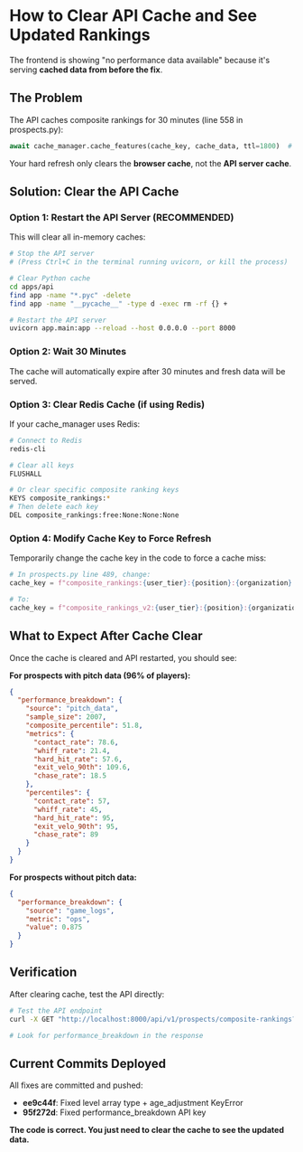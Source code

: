 # How to Clear API Cache and See Updated Rankings

The frontend is showing "no performance data available" because it's serving **cached data from before the fix**.

## The Problem

The API caches composite rankings for 30 minutes (line 558 in prospects.py):
```python
await cache_manager.cache_features(cache_key, cache_data, ttl=1800)  # 30 minutes
```

Your hard refresh only clears the **browser cache**, not the **API server cache**.

## Solution: Clear the API Cache

### Option 1: Restart the API Server (RECOMMENDED)

This will clear all in-memory caches:

```bash
# Stop the API server
# (Press Ctrl+C in the terminal running uvicorn, or kill the process)

# Clear Python cache
cd apps/api
find app -name "*.pyc" -delete
find app -name "__pycache__" -type d -exec rm -rf {} +

# Restart the API server
uvicorn app.main:app --reload --host 0.0.0.0 --port 8000
```

### Option 2: Wait 30 Minutes

The cache will automatically expire after 30 minutes and fresh data will be served.

### Option 3: Clear Redis Cache (if using Redis)

If your cache_manager uses Redis:

```bash
# Connect to Redis
redis-cli

# Clear all keys
FLUSHALL

# Or clear specific composite ranking keys
KEYS composite_rankings:*
# Then delete each key
DEL composite_rankings:free:None:None:None
```

### Option 4: Modify Cache Key to Force Refresh

Temporarily change the cache key in the code to force a cache miss:

```python
# In prospects.py line 489, change:
cache_key = f"composite_rankings:{user_tier}:{position}:{organization}:{limit}"

# To:
cache_key = f"composite_rankings_v2:{user_tier}:{position}:{organization}:{limit}"
```

## What to Expect After Cache Clear

Once the cache is cleared and API restarted, you should see:

**For prospects with pitch data (96% of players):**
```json
{
  "performance_breakdown": {
    "source": "pitch_data",
    "sample_size": 2007,
    "composite_percentile": 51.8,
    "metrics": {
      "contact_rate": 78.6,
      "whiff_rate": 21.4,
      "hard_hit_rate": 57.6,
      "exit_velo_90th": 109.6,
      "chase_rate": 18.5
    },
    "percentiles": {
      "contact_rate": 57,
      "whiff_rate": 45,
      "hard_hit_rate": 95,
      "exit_velo_90th": 95,
      "chase_rate": 89
    }
  }
}
```

**For prospects without pitch data:**
```json
{
  "performance_breakdown": {
    "source": "game_logs",
    "metric": "ops",
    "value": 0.875
  }
}
```

## Verification

After clearing cache, test the API directly:

```bash
# Test the API endpoint
curl -X GET "http://localhost:8000/api/v1/prospects/composite-rankings?page=1&page_size=5"

# Look for performance_breakdown in the response
```

## Current Commits Deployed

All fixes are committed and pushed:
- **ee9c44f**: Fixed level array type + age_adjustment KeyError
- **95f272d**: Fixed performance_breakdown API key

**The code is correct. You just need to clear the cache to see the updated data.**
